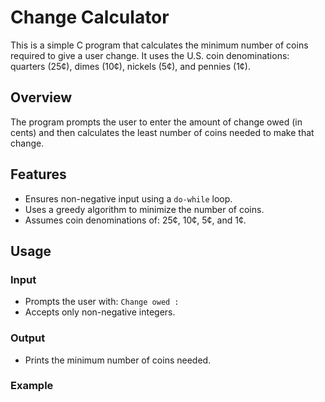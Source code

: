 # Change Calculator

This is a simple C program that calculates the minimum number of coins required to give a user change. It uses the U.S. coin denominations: quarters (25¢), dimes (10¢), nickels (5¢), and pennies (1¢).

## Overview

The program prompts the user to enter the amount of change owed (in cents) and then calculates the least number of coins needed to make that change.

## Features

- Ensures non-negative input using a `do-while` loop.
- Uses a greedy algorithm to minimize the number of coins.
- Assumes coin denominations of: 25¢, 10¢, 5¢, and 1¢.

## Usage

### Input

- Prompts the user with: `Change owed :`
- Accepts only non-negative integers.

### Output

- Prints the minimum number of coins needed.

### Example

